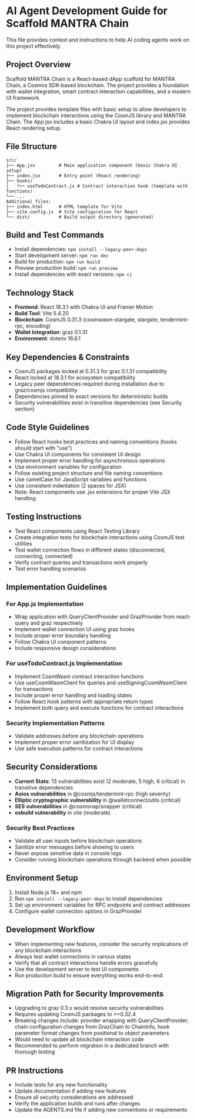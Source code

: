 # AI Agent Development Guide for Scaffold MANTRA Chain

This file provides context and instructions to help AI coding agents work on this project effectively.

## Project Overview
Scaffold MANTRA Chain is a React-based dApp scaffold for MANTRA Chain, a Cosmos SDK-based blockchain. The project provides a foundation with wallet integration, smart contract interaction capabilities, and a modern UI framework.

The project provides template files with basic setup to allow developers to implement blockchain interactions using the CosmJS library and MANTRA Chain. The App.jsx includes a basic Chakra UI layout and index.jsx provides React rendering setup.

## File Structure
```
src/
├── App.jsx         # Main application component (basic Chakra UI setup)
├── index.jsx       # Entry point (React rendering)
├── hooks/
│   └── useTodoContract.js # Contract interaction hook (template with functions)
└── ...
Additional files:
├── index.html      # HTML template for Vite
├── vite.config.js  # Vite configuration for React
└── dist/           # Build output directory (generated)
```

## Build and Test Commands
- Install dependencies: `npm install --legacy-peer-deps`
- Start development server: `npm run dev`
- Build for production: `npm run build`
- Preview production build: `npm run preview`
- Install dependencies with exact versions: `npm ci`

## Technology Stack
- **Frontend**: React 18.3.1 with Chakra UI and Framer Motion
- **Build Tool**: Vite 5.4.20
- **Blockchain**: CosmJS 0.31.3 (cosmwasm-stargate, stargate, tendermint-rpc, encoding)
- **Wallet Integration**: graz 0.1.31
- **Environment**: dotenv 16.6.1

## Key Dependencies & Constraints
- CosmJS packages locked at 0.31.3 for graz 0.1.31 compatibility
- React locked at 18.3.1 for ecosystem compatibility  
- Legacy peer dependencies required during installation due to graz/cosmjs compatibility
- Dependencies pinned to exact versions for deterministic builds
- Security vulnerabilities exist in transitive dependencies (see Security section)

## Code Style Guidelines
- Follow React hooks best practices and naming conventions (hooks should start with "use")
- Use Chakra UI components for consistent UI design
- Implement proper error handling for asynchronous operations
- Use environment variables for configuration
- Follow existing project structure and file naming conventions
- Use camelCase for JavaScript variables and functions
- Use consistent indentation (2 spaces for JSX)
- Note: React components use .jsx extensions for proper Vite JSX handling

## Testing Instructions
- Test React components using React Testing Library
- Create integration tests for blockchain interactions using CosmJS test utilities
- Test wallet connection flows in different states (disconnected, connecting, connected)
- Verify contract queries and transactions work properly
- Test error handling scenarios

## Implementation Guidelines

### For App.js Implementation
- Wrap application with QueryClientProvider and GrazProvider from react-query and graz respectively
- Implement wallet connection UI using graz hooks
- Include proper error boundary handling
- Follow Chakra UI component patterns
- Include responsive design considerations

### For useTodoContract.js Implementation  
- Implement CosmWasm contract interaction functions
- Use useCosmWasmClient for queries and useSigningCosmWasmClient for transactions
- Include proper error handling and loading states
- Follow React hook patterns with appropriate return types
- Implement both query and execute functions for contract interactions

### Security Implementation Patterns
- Validate addresses before any blockchain operations
- Implement proper error sanitization for UI display
- Use safe execution patterns for contract interactions

## Security Considerations
- **Current State**: 13 vulnerabilities exist (2 moderate, 5 high, 6 critical) in transitive dependencies
- **Axios vulnerabilities** in @cosmjs/tendermint-rpc (high severity)
- **Elliptic cryptographic vulnerability** in @walletconnect/utils (critical)
- **SES vulnerabilities** in @cosmsnap/snapper (critical)
- **esbuild vulnerability** in vite (moderate)

### Security Best Practices
- Validate all user inputs before blockchain operations
- Sanitize error messages before showing to users
- Never expose sensitive data in console logs
- Consider running blockchain operations through backend when possible

## Environment Setup
1. Install Node.js 18+ and npm
2. Run `npm install --legacy-peer-deps` to install dependencies
3. Set up environment variables for RPC endpoints and contract addresses
4. Configure wallet connection options in GrazProvider

## Development Workflow
- When implementing new features, consider the security implications of any blockchain interactions
- Always test wallet connections in various states
- Verify that all contract interactions handle errors gracefully
- Use the development server to test UI components
- Run production build to ensure everything works end-to-end

## Migration Path for Security Improvements
- Upgrading to graz 0.3.x would resolve security vulnerabilities
- Requires updating CosmJS packages to >=0.32.4
- Breaking changes include: provider wrapping with QueryClientProvider, chain configuration changes from GrazChain to ChainInfo, hook parameter format changes from positional to object parameters
- Would need to update all blockchain interaction code
- Recommended to perform migration in a dedicated branch with thorough testing

## PR Instructions
- Include tests for any new functionality
- Update documentation if adding new features
- Ensure all security considerations are addressed
- Verify the application builds and runs after changes
- Update the AGENTS.md file if adding new conventions or requirements